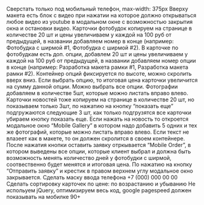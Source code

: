 Сверстать только под мобильный телефон, max-width: 375px
Вверху макета есть блок с видео при нажатии на которое должно открываться любое видео из youtube в модальном окне с возможностью закрытия окна и остановки видео.
Карточки фотобудок копируем на странице в количестве 20 шт и цены увеличиваем у каждой на 100 руб от предыдущей, в названии добавляем номер в конце (например: Фотобудка с ширмой #1, Фотобудка с ширмой #2). В карточке по фотобудкам есть доп. опции, добавлем 20 шт и цены увеличиваем у каждой на 100 руб от предыдущей, в названии добавляем номер опции в конце (например: Разработка макета рамки #1, Разработка макета рамки #2). Контейнер опций фиксируется по высоте, можно скролить вверх вниз. Если выбрать опцию, то итоговая цена карточки увеличится на сумму данной опции. Можно выбрать все опции. Фотографии добавляем в количестве 5шт, которые можно листать вправо влево.
Карточки новостей тоже копируем на странице в количестве 20 шт, но показываем только 3шт, по нажатию на кнопку “показать еще” подгружаются следующие 3 шт, как только подгрузятся все карточки убираем кнопку показать еще. Если нажать на новость то откроется модальное окно “Mobile Gallery” в котором надо добавить 5 одних и тех же фотографий, которые можно листать вправо влево. Если текст не влазеет как в макете, то он должен скролится в своем контейнере.
После нажатия кнопки оставить заявку отркывается “Mobile Order”, в котором выведены все опции, которые клиент выбрал и должна быть возможность менять количество дней у фотобудки с ширмой, соотвественно будет менятся и итоговая цена. По нажатию на кнопку “Отправить заявку” и крестик в правом верхнем углу модальное окно закрывается. Сделать маску ввода телефона +7 (000) 000 00 00
Сделать сортировку карточек по цене: по возрастанию и убыванию
Не испольуем jQuery, оптимизируем весь код, google pagespeed должен показывать на мобилке 90+

